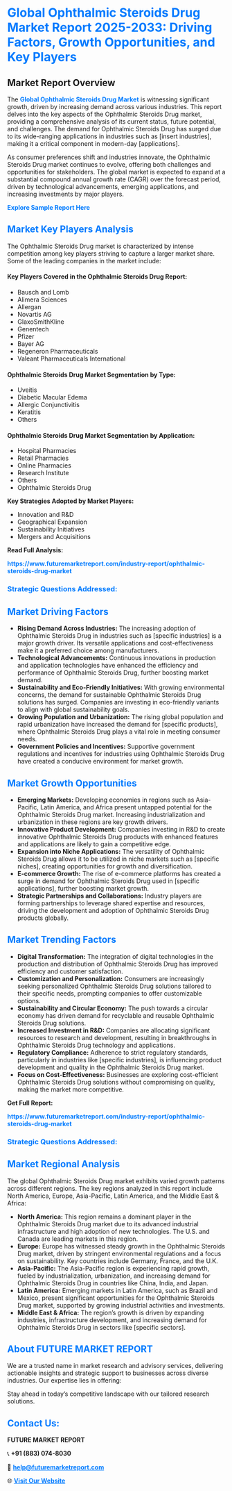 <h1 style="color: #007BFF;">Global Ophthalmic Steroids Drug Market Report 2025-2033: Driving Factors, Growth Opportunities, and Key Players</h1>

<section id="overview">
<h2>Market Report Overview</h2>
<p>The <a href="https://www.futuremarketreport.com/industry-report/ophthalmic-steroids-drug-market" style="color: #007BFF; text-decoration: none;"><strong>Global Ophthalmic Steroids Drug Market</strong></a> is witnessing significant growth, driven by increasing demand across various industries. This report delves into the key aspects of the Ophthalmic Steroids Drug market, providing a comprehensive analysis of its current status, future potential, and challenges. The demand for Ophthalmic Steroids Drug has surged due to its wide-ranging applications in industries such as [insert industries], making it a critical component in modern-day [applications].</p>
<p>As consumer preferences shift and industries innovate, the Ophthalmic Steroids Drug market continues to evolve, offering both challenges and opportunities for stakeholders. The global market is expected to expand at a substantial compound annual growth rate (CAGR) over the forecast period, driven by technological advancements, emerging applications, and increasing investments by major players.</p>
</section>

<section id="overview">
<p><a href="https://www.futuremarketreport.com/request-sample/reportId=127098" style="color: #007BFF; text-decoration: none;"><strong>Explore Sample Report Here</strong></a></p>
</section>

<section id="key-players">
<h2 style="color: #007BFF;">Market Key Players Analysis</h2>
<p>The Ophthalmic Steroids Drug market is characterized by intense competition among key players striving to capture a larger market share. Some of the leading companies in the market include:</p>
<h4>Key Players Covered in the Ophthalmic Steroids Drug Report:</h4>
<ul><li>Bausch and Lomb</li><li>Alimera Sciences</li><li>Allergan</li><li>Novartis AG</li><li>GlaxoSmithKline</li><li>Genentech</li><li>Pfizer</li><li>Bayer AG</li><li>Regeneron Pharmaceuticals</li><li>Valeant Pharmaceuticals International</li></ul>
<h4>Ophthalmic Steroids Drug Market Segmentation by Type:</h4>
<ul><li>Uveitis</li><li>Diabetic Macular Edema</li><li>Allergic Conjunctivitis</li><li>Keratitis</li><li>Others</li></ul>

<h4>Ophthalmic Steroids Drug Market Segmentation by Application:</h4>
<ul><li>Hospital Pharmacies</li><li>Retail Pharmacies</li><li>Online Pharmacies</li><li>Research Institute</li><li>Others</li><li>Ophthalmic Steroids Drug</li></ul>
<p><strong>Key Strategies Adopted by Market Players:</strong></p>
<ul>
<li>Innovation and R&D</li>
<li>Geographical Expansion</li>
<li>Sustainability Initiatives</li>
<li>Mergers and Acquisitions</li>
</ul>
</section>

<section>
<p><strong>Read Full Analysis: </strong></p><a href="https://www.futuremarketreport.com/industry-report/ophthalmic-steroids-drug-market" style="color: #007BFF; text-decoration: none;"><strong>https://www.futuremarketreport.com/industry-report/ophthalmic-steroids-drug-market</strong></a>
<h3 style="color: #007BFF;">Strategic Questions Addressed:</h3>
</section>

<section id="driving-factors">
<h2 style="color: #007BFF;">Market Driving Factors</h2>
<ul>
<li><strong>Rising Demand Across Industries:</strong> The increasing adoption of Ophthalmic Steroids Drug in industries such as [specific industries] is a major growth driver. Its versatile applications and cost-effectiveness make it a preferred choice among manufacturers.</li>
<li><strong>Technological Advancements:</strong> Continuous innovations in production and application technologies have enhanced the efficiency and performance of Ophthalmic Steroids Drug, further boosting market demand.</li>
<li><strong>Sustainability and Eco-Friendly Initiatives:</strong> With growing environmental concerns, the demand for sustainable Ophthalmic Steroids Drug solutions has surged. Companies are investing in eco-friendly variants to align with global sustainability goals.</li>
<li><strong>Growing Population and Urbanization:</strong> The rising global population and rapid urbanization have increased the demand for [specific products], where Ophthalmic Steroids Drug plays a vital role in meeting consumer needs.</li>
<li><strong>Government Policies and Incentives:</strong> Supportive government regulations and incentives for industries using Ophthalmic Steroids Drug have created a conducive environment for market growth.</li>
</ul>
</section>

<section id="growth-opportunities">
<h2 style="color: #007BFF;">Market Growth Opportunities</h2>
<ul>
<li><strong>Emerging Markets:</strong> Developing economies in regions such as Asia-Pacific, Latin America, and Africa present untapped potential for the Ophthalmic Steroids Drug market. Increasing industrialization and urbanization in these regions are key growth drivers.</li>
<li><strong>Innovative Product Development:</strong> Companies investing in R&D to create innovative Ophthalmic Steroids Drug products with enhanced features and applications are likely to gain a competitive edge.</li>
<li><strong>Expansion into Niche Applications:</strong> The versatility of Ophthalmic Steroids Drug allows it to be utilized in niche markets such as [specific niches], creating opportunities for growth and diversification.</li>
<li><strong>E-commerce Growth:</strong> The rise of e-commerce platforms has created a surge in demand for Ophthalmic Steroids Drug used in [specific applications], further boosting market growth.</li>
<li><strong>Strategic Partnerships and Collaborations:</strong> Industry players are forming partnerships to leverage shared expertise and resources, driving the development and adoption of Ophthalmic Steroids Drug products globally.</li>
</ul>
</section>

<section id="trending-factors">
<h2 style="color: #007BFF;">Market Trending Factors</h2>
<ul>
<li><strong>Digital Transformation:</strong> The integration of digital technologies in the production and distribution of Ophthalmic Steroids Drug has improved efficiency and customer satisfaction.</li>
<li><strong>Customization and Personalization:</strong> Consumers are increasingly seeking personalized Ophthalmic Steroids Drug solutions tailored to their specific needs, prompting companies to offer customizable options.</li>
<li><strong>Sustainability and Circular Economy:</strong> The push towards a circular economy has driven demand for recyclable and reusable Ophthalmic Steroids Drug solutions.</li>
<li><strong>Increased Investment in R&D:</strong> Companies are allocating significant resources to research and development, resulting in breakthroughs in Ophthalmic Steroids Drug technology and applications.</li>
<li><strong>Regulatory Compliance:</strong> Adherence to strict regulatory standards, particularly in industries like [specific industries], is influencing product development and quality in the Ophthalmic Steroids Drug market.</li>
<li><strong>Focus on Cost-Effectiveness:</strong> Businesses are exploring cost-efficient Ophthalmic Steroids Drug solutions without compromising on quality, making the market more competitive.</li>
</ul>
</section>

<section>
<p><strong>Get Full Report: </strong></p><a href="https://www.futuremarketreport.com/industry-report/ophthalmic-steroids-drug-market" style="color: #007BFF; text-decoration: none;"><strong>https://www.futuremarketreport.com/industry-report/ophthalmic-steroids-drug-market</strong></a>
<h3 style="color: #007BFF;">Strategic Questions Addressed:</h3>
</section>


<section id="regional-analysis">
<h2 style="color: #007BFF;">Market Regional Analysis</h2>
<p>The global Ophthalmic Steroids Drug market exhibits varied growth patterns across different regions. The key regions analyzed in this report include North America, Europe, Asia-Pacific, Latin America, and the Middle East & Africa:</p>
<ul>
<li><strong>North America:</strong> This region remains a dominant player in the Ophthalmic Steroids Drug market due to its advanced industrial infrastructure and high adoption of new technologies. The U.S. and Canada are leading markets in this region.</li>
<li><strong>Europe:</strong> Europe has witnessed steady growth in the Ophthalmic Steroids Drug market, driven by stringent environmental regulations and a focus on sustainability. Key countries include Germany, France, and the U.K.</li>
<li><strong>Asia-Pacific:</strong> The Asia-Pacific region is experiencing rapid growth, fueled by industrialization, urbanization, and increasing demand for Ophthalmic Steroids Drug in countries like China, India, and Japan.</li>
<li><strong>Latin America:</strong> Emerging markets in Latin America, such as Brazil and Mexico, present significant opportunities for the Ophthalmic Steroids Drug market, supported by growing industrial activities and investments.</li>
<li><strong>Middle East & Africa:</strong> The region’s growth is driven by expanding industries, infrastructure development, and increasing demand for Ophthalmic Steroids Drug in sectors like [specific sectors].</li>
</ul>
</section>

<footer>
<h2 style="color: #007BFF;">About FUTURE MARKET REPORT</h2>
<p>We are a trusted name in market research and advisory services, delivering actionable insights and strategic support to businesses across diverse industries. Our expertise lies in offering:</p>

<p>Stay ahead in today’s competitive landscape with our tailored research solutions.</p>

<h2 style="color: #007BFF;">Contact Us:</h2>
<p><strong>FUTURE MARKET REPORT</strong></p>
<p>📞 <strong>+91 (883) 074-8030</strong></p>
<p>📧 <strong><a href="mailto:help@futuremarketreport.com" style="color: #007BFF;">help@futuremarketreport.com</a></strong></p>
<p>🌐 <strong><a href="https://www.futuremarketreport.com/" style="color: #007BFF;">Visit Our Website</a></strong></p>
</footer>